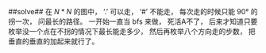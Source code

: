 ﻿##solve##
在 $N*N$ 的图中， ‘.’ 可以走， ‘#’ 不能走， 每次走的时候只能 $90°$ 的拐一次， 问最长的路径。
一开始一直当 bfs 来做， 死活A不了， 后来才知道只要枚举没一个点在不拐的情况下最长能走多少， 然后再枚举八个方向走的步数， 把垂直的垂直的加起来就行了。
